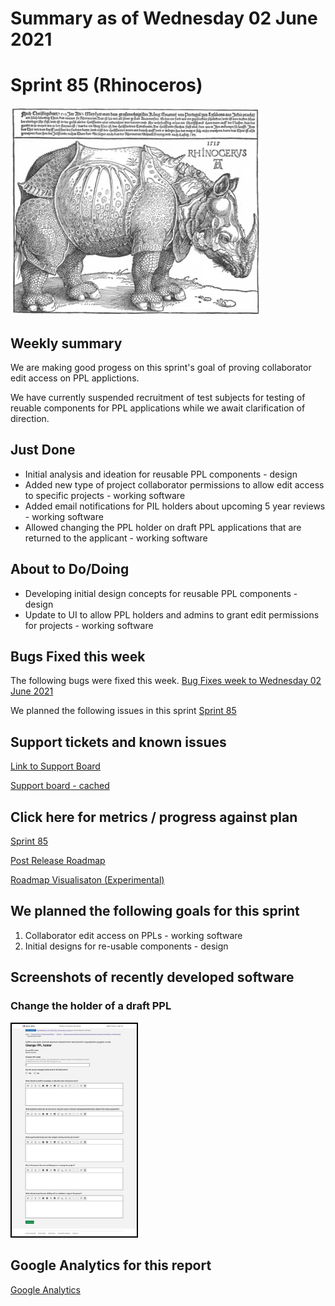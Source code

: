 # Summary as of Wednesday 02 June 2021 

# Sprint 85 (Rhinoceros)

![Not an image of Zero Mostel playing in Rhinoceros](graphs/rhino_not_zero.png)

## Weekly summary 
We are making good progess on this sprint's goal of proving collaborator edit access on PPL applictions. 

We have currently suspended recruitment of test subjects for testing of reuable components for PPL applications while we await clarification of direction.

## Just Done
* Initial analysis and ideation for reusable PPL components - design
* Added new type of project collaborator permissions to allow edit access to specific projects - working software
* Added email notifications for PIL holders about upcoming 5 year reviews - working software
* Allowed changing the PPL holder on draft PPL applications that are returned to the applicant - working software

## About to Do/Doing
* Developing initial design concepts for reusable PPL components - design
* Update to UI to allow PPL holders and admins to grant edit permissions for projects - working software

## Bugs Fixed this week
The following bugs were fixed this week.
[Bug Fixes week to Wednesday 02 June 2021](graphs/bugs02062021.png)

We planned the following issues in this sprint 
[Sprint 85](graphs/sprint02062021.png)

## Support tickets and known issues
[Link to Support Board](https://collaboration.homeoffice.gov.uk/jira/secure/RapidBoard.jspa?rapidView=1717&selectedIssue=ASSB-253)

[Support board - cached](graphs/supportBoard02062021.png)

## Click here for metrics / progress against plan
[Sprint 85](graphs/progress02062021.png)

[Post Release Roadmap](graphs/roadmap02062021.png)

[Roadmap Visualisaton (Experimental) ](roadmapVisualisation19052021.md)

## We planned the following goals for this sprint
1. Collaborator edit access on PPLs - working software 
2. Initial designs for re-usable components - design

## Screenshots of recently developed software
### Change the holder of a draft PPL
<a href="graphs/proto1_02062021.png"><img src="graphs/proto1_02062021.png" alt="HTML5 Icon" width="200" style="border:2px solid black"></a>
<br>

## Google Analytics for this report
[Google Analytics](graphs/GA02062021.png)

